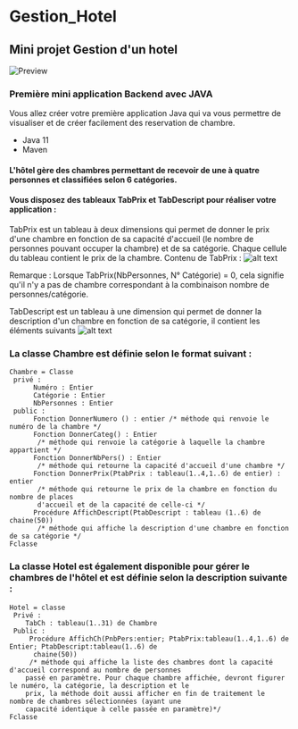 # Gestion_Hotel

## Mini projet Gestion d'un hotel
![Preview](https://miro.medium.com/max/1400/1*h7OiiKMWuC6qX98-dmeQNA.png?raw=true)

### Première mini application Backend avec JAVA  
Vous allez créer votre première application Java qui va vous permettre de visualiser et de créer facilement des reservation de chambre.  
- Java 11
- Maven 

#### L'hôtel gère des chambres permettant de recevoir de une à quatre personnes et classifiées selon 6 catégories.

#### Vous disposez des tableaux TabPrix et TabDescript pour réaliser votre application :

TabPrix est un tableau à deux dimensions qui permet de donner le prix d'une chambre en fonction de sa capacité d'accueil (le nombre de personnes pouvant occuper la chambre) et de sa catégorie. Chaque cellule du tableau contient le prix de la chambre. Contenu de TabPrix :
![alt text](http://isabelle.thieblemont.pagesperso-orange.fr/java/ecrans/tabprix.jpg?raw=true)

Remarque : Lorsque TabPrix(NbPersonnes, N° Catégorie) = 0, cela signifie qu'il n'y a pas de chambre correspondant à la combinaison nombre de personnes/catégorie.

TabDescript est un tableau à une dimension qui permet de donner la description d'un chambre en fonction de sa catégorie, il contient les éléments suivants 
![alt text](http://isabelle.thieblemont.pagesperso-orange.fr/java/ecrans/descript.jpg?raw=true)

### La classe Chambre est définie selon le format suivant :
 
```
Chambre = Classe 
 privé : 
      Numéro : Entier 
      Catégorie : Entier 
      NbPersonnes : Entier 
 public : 
      Fonction DonnerNumero () : entier /* méthode qui renvoie le numéro de la chambre */ 
      Fonction DonnerCateg() : Entier 
       /* méthode qui renvoie la catégorie à laquelle la chambre appartient */ 
      Fonction DonnerNbPers() : Entier 
       /* méthode qui retourne la capacité d'accueil d'une chambre */ 
      Fonction DonnerPrix(PtabPrix : tableau(1..4,1..6) de entier) : entier 
       /* méthode qui retourne le prix de la chambre en fonction du nombre de places 
       d'accueil et de la capacité de celle-ci */ 
      Procédure AffichDescript(PtabDescript : tableau (1..6) de chaine(50)) 
       /* méthode qui affiche la description d'une chambre en fonction de sa catégorie */ 
Fclasse
```

### La classe Hotel est également disponible pour gérer le chambres de l'hôtel et est définie selon la description suivante :
 
```
Hotel = classe 
 Privé : 
    TabCh : tableau(1..31) de Chambre 
 Public : 
     Procédure AffichCh(PnbPers:entier; PtabPrix:tableau(1..4,1..6) de Entier; PtabDescript:tableau(1..6) de 
      chaine(50)) 
     /* méthode qui affiche la liste des chambres dont la capacité d'accueil correspond au nombre de personnes 
    passé en paramètre. Pour chaque chambre affichée, devront figurer le numéro, la catégorie, la description et le 
    prix, la méthode doit aussi afficher en fin de traitement le nombre de chambres sélectionnées (ayant une 
    capacité identique à celle passée en paramètre)*/ 
Fclasse
```
